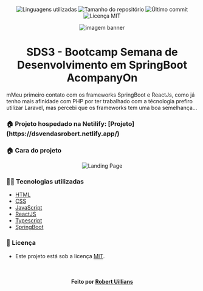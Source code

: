 <!-- Badges session -->
<p align="center">  
  <!-- languages -->
  <img src="https://img.shields.io/github/languages/count/robert-office/projeto-sds3?style=social" alt="Linguagens utilizadas">
  <!-- repo size -->
  <img src="https://img.shields.io/github/repo-size/robert-office/projeto-sds3?style=social" alt="Tamanho do repositório">
  <!-- last commit -->
  <img src="https://img.shields.io/github/last-commit/robert-office/projeto-sds3?style=social" alt="Último commit">
  <!-- licence MIT -->
  <img src="https://img.shields.io/github/license/robert-office/projeto-sds3?style=social" alt="Licença MIT">
</p>


<!--Banner session-->
<p align="center">
  <img src="public/banner.PNG" alt="imagem banner" title="AcompanyOn">
</p>


<!--About session-->
<h1 align="center">SDS3 - Bootcamp Semana de Desenvolvimento em SpringBoot<br>AcompanyOn</h1>

<p> mMeu primeiro contato com os frameworks SpringBoot e ReactJs, como já tenho mais afinidade com PHP por ter trabalhado com a técnologia prefiro utilizar Laravel, mas percebi que os frameworks tem uma boa semelhança... </p>

<h3>🏠 Projeto hospedado na Netilify: [Projeto](https://dsvendasrobert.netlify.app/) </h3>

<h3>🏠 Cara do projeto</h3>
<p align="center"><img src="public/landing.gif" title="Landing Page"></p>

<h3>👨‍💻 Tecnologias utilizadas</h3>

- [HTML](https://www.w3schools.com/html/)
- [CSS](https://developer.mozilla.org/pt-BR/docs/Web/CSS)
- [JavaScript](https://developer.mozilla.org/en-US/docs/Web/JavaScript)
- [ReactJS](https://pt-br.reactjs.org/)
- [Typescript](https://www.typescriptlang.org/)
- [SpringBoot](https://spring.io/projects/spring-boot)


<!--License session-->
<h3>📝 Licença</h3>

- Este projeto está sob a licença [MIT](./LICENSE).


<!--Bottom session-->
<br><h4 align=center>Feito por <a target="_blank" href="https://robert-office.github.io/robert-curriculum" >Robert Uillians</a></h4>
